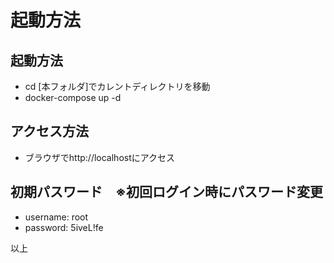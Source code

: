 # 起動方法
## 起動方法
- cd [本フォルダ]でカレントディレクトリを移動
- docker-compose up -d

## アクセス方法
- ブラウザでhttp://localhostにアクセス

## 初期パスワード　※初回ログイン時にパスワード変更
- username: root
- password: 5iveL!fe

以上